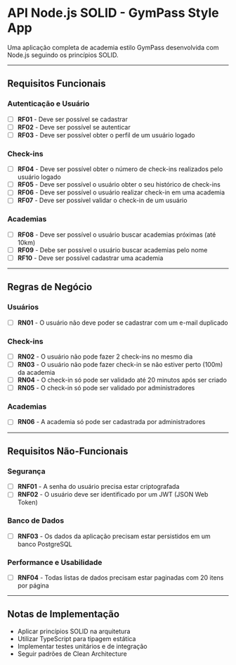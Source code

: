 # API Node.js SOLID - GymPass Style App

Uma aplicação completa de academia estilo GymPass desenvolvida com Node.js seguindo os princípios SOLID.

---

## Requisitos Funcionais

### Autenticação e Usuário

- [ ] **RF01** - Deve ser possível se cadastrar
- [ ] **RF02** - Deve ser possível se autenticar
- [ ] **RF03** - Deve ser possível obter o perfil de um usuário logado

### Check-ins

- [ ] **RF04** - Deve ser possível obter o número de check-ins realizados pelo usuário logado
- [ ] **RF05** - Deve ser possível o usuário obter o seu histórico de check-ins
- [ ] **RF06** - Deve ser possível o usuário realizar check-in em uma academia
- [ ] **RF07** - Deve ser possível validar o check-in de um usuário

### Academias

- [ ] **RF08** - Deve ser possível o usuário buscar academias próximas (até 10km)
- [ ] **RF09** - Debe ser possível o usuário buscar academias pelo nome
- [ ] **RF10** - Deve ser possível cadastrar uma academia

---

## Regras de Negócio

### Usuários

- [ ] **RN01** - O usuário não deve poder se cadastrar com um e-mail duplicado

### Check-ins

- [ ] **RN02** - O usuário não pode fazer 2 check-ins no mesmo dia
- [ ] **RN03** - O usuário não pode fazer check-in se não estiver perto (100m) da academia
- [ ] **RN04** - O check-in só pode ser validado até 20 minutos após ser criado
- [ ] **RN05** - O check-in só pode ser validado por administradores

### Academias

- [ ] **RN06** - A academia só pode ser cadastrada por administradores

---

## Requisitos Não-Funcionais

### Segurança

- [ ] **RNF01** - A senha do usuário precisa estar criptografada
- [ ] **RNF02** - O usuário deve ser identificado por um JWT (JSON Web Token)

### Banco de Dados

- [ ] **RNF03** - Os dados da aplicação precisam estar persistidos em um banco PostgreSQL

### Performance e Usabilidade

- [ ] **RNF04** - Todas listas de dados precisam estar paginadas com 20 itens por página

---

## Notas de Implementação

- Aplicar princípios SOLID na arquitetura
- Utilizar TypeScript para tipagem estática
- Implementar testes unitários e de integração
- Seguir padrões de Clean Architecture
